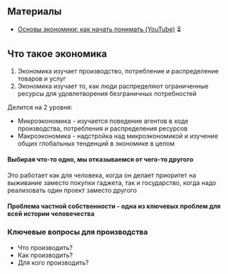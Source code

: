 
## Материалы

- [Основы экономики: как начать понимать (YouTube)](https://www.youtube.com/watch?v=8pZBAOtUoPY) ⏳

## Что такое экономика

1. Экономика изучает производство, потребление и распределение товаров и услуг
2. Экономика изучает то, как люди распределяют ограниченные ресурсы для удовлетворения безграничных потребностей

Делится на 2 уровня:
- Микроэкономика - изучается поведение агентов в ходе производства, потребления и распределения ресурсов
- Макроэкономика - надстройка над микроэкономикой и изучение общих глобальных тенденций в экономике в целом

#### Выбирая что-то одно, мы отказываемся от чего-то другого

Это работает как для человека, когда он делает приоритет на выживание заместо покупки гаджета, так и государство, когда надо реализовать один проект заместо другого

#### Проблема частной собственности - одна из ключевых проблем для всей истории человечества

### Ключевые вопросы для производства
- Что производить?
- Как производить?
- Для кого производить?


